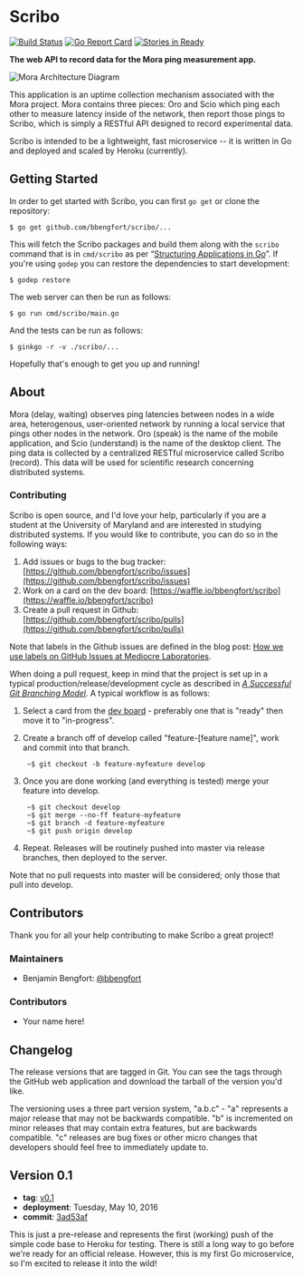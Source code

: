 # Scribo

[![Build Status](https://travis-ci.org/bbengfort/scribo.svg?branch=master)](https://travis-ci.org/bbengfort/scribo)
[![Go Report Card](https://goreportcard.com/badge/github.com/bbengfort/scribo)](https://goreportcard.com/report/github.com/bbengfort/scribo)
[![Stories in Ready](https://badge.waffle.io/bbengfort/scribo.png?label=ready&title=Ready)](https://waffle.io/bbengfort/scribo)

**The web API to record data for the Mora ping measurement app.**

![Mora Architecture Diagram](http://bbengfort.github.io/assets/images/2016-05-10-mora-architecture.png)

This application is an uptime collection mechanism associated with the Mora project. Mora contains three pieces: Oro and Scio which ping each other to measure latency inside of the network, then report those pings to Scribo, which is simply a RESTful API designed to record experimental data.

Scribo is intended to be a lightweight, fast microservice -- it is written in Go and deployed and scaled by Heroku (currently).

## Getting Started

In order to get started with Scribo, you can first `go get` or clone the repository:

    $ go get github.com/bbengfort/scribo/...  

This will fetch the Scribo packages and build them along with the `scribo` command that is in `cmd/scribo` as per &ldquo;[Structuring Applications in Go](https://medium.com/@benbjohnson/structuring-applications-in-go-3b04be4ff091#.fn6lyl49z)&rdquo;. If you're using `godep` you can restore the dependencies to start development:

    $ godep restore

The web server can then be run as follows:

    $ go run cmd/scribo/main.go

And the tests can be run as follows:

    $ ginkgo -r -v ./scribo/...

Hopefully that's enough to get you up and running! 

## About

Mora (delay, waiting) observes ping latencies between nodes in a wide area, heterogenous, user-oriented network by running a local service that pings other nodes in the network. Oro (speak) is the name of the mobile application, and Scio (understand) is the name of the desktop client. The ping data is collected by a centralized RESTful microservice called Scribo (record). This data will be used for scientific research concerning distributed systems.

### Contributing

Scribo is open source, and I'd love your help, particularly if you are a student at the University of Maryland and are interested in studying distributed systems. If you would like to contribute, you can do so in the following ways:

1. Add issues or bugs to the bug tracker: [https://github.com/bbengfort/scribo/issues](https://github.com/bbengfort/scribo/issues)
2. Work on a card on the dev board: [https://waffle.io/bbengfort/scribo](https://waffle.io/bbengfort/scribo)
3. Create a pull request in Github: [https://github.com/bbengfort/scribo/pulls](https://github.com/bbengfort/scribo/pulls)

Note that labels in the Github issues are defined in the blog post: [How we use labels on GitHub Issues at Mediocre Laboratories](https://mediocre.com/forum/topics/how-we-use-labels-on-github-issues-at-mediocre-laboratories).

When doing a pull request, keep in mind that the project is set up in a typical production/release/development cycle as described in _[A Successful Git Branching Model](http://nvie.com/posts/a-successful-git-branching-model/)_. A typical workflow is as follows:

1. Select a card from the [dev board](https://waffle.io/bbengfort/scribo) - preferably one that is "ready" then move it to "in-progress".

2. Create a branch off of develop called "feature-[feature name]", work and commit into that branch.

        ~$ git checkout -b feature-myfeature develop

3. Once you are done working (and everything is tested) merge your feature into develop.

        ~$ git checkout develop
        ~$ git merge --no-ff feature-myfeature
        ~$ git branch -d feature-myfeature
        ~$ git push origin develop

4. Repeat. Releases will be routinely pushed into master via release branches, then deployed to the server.

Note that no pull requests into master will be considered; only those that pull into develop.

## Contributors

Thank you for all your help contributing to make Scribo a great project!

### Maintainers

- Benjamin Bengfort: [@bbengfort](https://github.com/bbengfort/)

### Contributors

- Your name here!

## Changelog

The release versions that are tagged in Git. You can see the tags through the GitHub web application and download the tarball of the version you'd like.

The versioning uses a three part version system, "a.b.c" - "a" represents a major release that may not be backwards compatible. "b" is incremented on minor releases that may contain extra features, but are backwards compatible. "c" releases are bug fixes or other micro changes that developers should feel free to immediately update to.

## Version 0.1

* **tag**: [v0.1](https://github.com/bbengfort/scribo/releases/tag/v0.1)
* **deployment**: Tuesday, May 10, 2016
* **commit**: [3ad53af](https://github.com/bbengfort/scribo/commit/3ad53af3b06f05016477efe49a0977e8f19b6d7d)

This is just a pre-release and represents the first (working) push of the simple code base to Heroku for testing. There is still a long way to go before we're ready for an official release. However, this is my first Go microservice, so I'm excited to release it into the wild!
